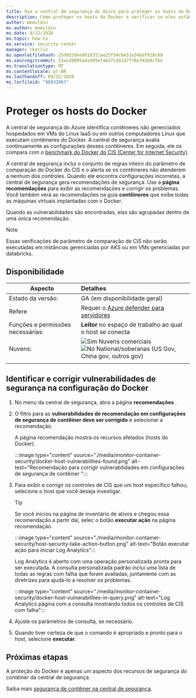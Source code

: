 ```yaml
---
title: Use a central de segurança do Azure para proteger os hosts do Docker e proteger os contêineres
description: Como proteger os hosts do Docker e verificar se eles estão em conformidade com o parâmetro de comparação do Docker do CIS
author: memildin
ms.author: memildin
ms.date: 9/12/2020
ms.topic: how-to
ms.service: security-center
manager: rkarlin
ms.openlocfilehash: 25d8d3dee8810311ae25f54c0e51e34bdf918c09
ms.sourcegitcommit: 53acd9895a4a395efa6d7cd41d7f78e392b9cfbe
ms.translationtype: MT
ms.contentlocale: pt-BR
ms.lasthandoff: 09/22/2020
ms.locfileid: "90932863"
---
```

# <a name="harden-your-docker-hosts"></a>Proteger os hosts do Docker

A central de segurança do Azure identifica contêineres não gerenciados hospedados em VMs do Linux IaaS ou em outros computadores Linux que executam contêineres do Docker. A central de segurança avalia continuamente as configurações desses contêineres. Em seguida, ele os compara com o [benchmark do Docker do CIS (Center for Internet Security)](https://www.cisecurity.org/benchmark/docker/).

A central de segurança inclui o conjunto de regras inteiro do parâmetro de comparação do Docker do CIS e o alerta se os contêineres não atenderem a nenhum dos controles. Quando ele encontra configurações incorretas, a central de segurança gera recomendações de segurança. Use a **página recomendações** para exibir as recomendações e corrigir os problemas. Você também verá as recomendações na guia **contêineres** que exibe todas as máquinas virtuais implantadas com o Docker. 

Quando as vulnerabilidades são encontradas, elas são agrupadas dentro de uma única recomendação.

>[!NOTE]
> Essas verificações de parâmetro de comparação de CIS não serão executadas em instâncias gerenciadas por AKS ou em VMs gerenciadas por databricks.

## <a name="availability"></a>Disponibilidade

|Aspecto|Detalhes|
|----|:----|
|Estado da versão:|GA (em disponibilidade geral)|
|Refere|Requer o [Azure defender para servidores](defender-for-servers-introduction.md)|
|Funções e permissões necessárias:|**Leitor** no espaço de trabalho ao qual o host se conecta|
|Nuvens:|![Sim](./media/icons/yes-icon.png) Nuvens comerciais<br>![No](./media/icons/no-icon.png) National/soberanas (US Gov, China gov, outros gov)|
|||

## <a name="identify-and-remediate-security-vulnerabilities-in-your-docker-configuration"></a>Identificar e corrigir vulnerabilidades de segurança na configuração do Docker

1. No menu da central de segurança, abra a página **recomendações** .

1. O filtro para as **vulnerabilidades de recomendação em configurações de segurança de contêiner deve ser corrigido** e selecionar a recomendação.

    A página recomendação mostra os recursos afetados (hosts do Docker). 

    :::image type="content" source="./media/monitor-container-security/docker-host-vulnerabilities-found.png" alt-text="Recomendação para corrigir vulnerabilidades em configurações de segurança de contêiner ":::

1. Para exibir e corrigir os controles de CIS que um host específico falhou, selecione o host que você deseja investigar. 

    > [!TIP]
    > Se você iniciou na página de inventário de ativos e chegou essa recomendação a partir daí, selec o botão **executar ação** na página recomendação.
    >
    > :::image type="content" source="./media/monitor-container-security/host-security-take-action-button.png" alt-text="Botão executar ação para iniciar Log Analytics":::

    Log Analytics é aberto com uma operação personalizada pronta para ser executada. A consulta personalizada padrão inclui uma lista de todas as regras com falha que foram avaliadas, juntamente com as diretrizes para ajudá-lo a resolver os problemas.

    :::image type="content" source="./media/monitor-container-security/docker-host-vulnerabilities-in-query.png" alt-text="Log Analytics página com a consulta mostrando todos os controles de CIS com falha":::

1. Ajuste os parâmetros de consulta, se necessário.

1. Quando tiver certeza de que o comando é apropriado e pronto para o host, selecione **executar**.


## <a name="next-steps"></a>Próximas etapas

A proteção do Docker é apenas um aspecto dos recursos de segurança do contêiner da central de segurança. 

Saiba mais [segurança de contêiner na central de segurança](container-security.md).